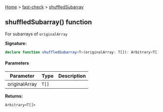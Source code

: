[Home](/) &gt; [fast-check](../fast-check.md) &gt; [shuffledSubarray](shuffledSubarray_1.md)

## shuffledSubarray() function

For subarrays of `originalArray`

<b>Signature:</b>

```typescript
declare function shuffledSubarray<T>(originalArray: T[]): Arbitrary<T[]>;
```

#### Parameters

|  Parameter | Type | Description |
|  --- | --- | --- |
|  originalArray | <code>T[]</code> |  |

<b>Returns:</b>

`Arbitrary<T[]>`

